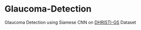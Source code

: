 # Glaucoma-Detection
Glaucoma Detection using Siamese CNN on [DHRISTI-GS](https://www.kaggle.com/datasets/lokeshsaipureddi/drishtigs-retina-dataset-for-onh-segmentation) Dataset
